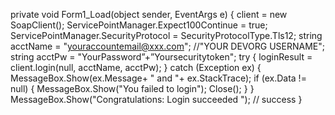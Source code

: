 
private void Form1_Load(object sender, EventArgs e) {
client = new SoapClient(); ServicePointManager.Expect100Continue = true;
ServicePointManager.SecurityProtocol = SecurityProtocolType.Tls12;
string acctName = "youraccountemail@xxx.com"; //"YOUR DEVORG USERNAME"; string acctPw = "YourPassword”+”Yoursecuritytoken";
try
{
loginResult = client.login(null, acctName, acctPw);
}
catch (Exception ex) {
MessageBox.Show(ex.Message+ " and "+ ex.StackTrace);
if (ex.Data != null) {
MessageBox.Show("You failed to login");
Close(); }
}
MessageBox.Show("Congratulations: Login succeeded "); // success
}



